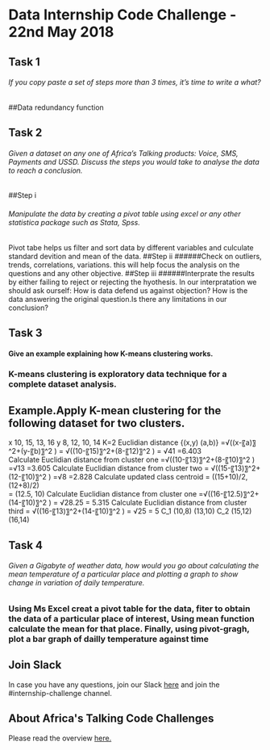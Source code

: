 # Data Internship Code Challenge - 22nd May 2018

## Task 1
###### If you copy paste a set of steps more than 3 times, it’s time to write a what?
##Data redundancy function

## Task 2
###### Given a dataset on any one of Africa’s Talking products: Voice, SMS, Payments and USSD. Discuss the steps you would take to analyse the data to reach a conclusion.

##Step i
###### Manipulate the data by creating a pivot table using excel or any other statistica package such as Stata, Spss.
Pivot tabe helps us filter and sort data by different variables and culculate standard devition and mean of the data.
##Step ii
######Check on outliers, trends, correlations, variations. this will help focus the analysis on the questions and any other objective.
##Step iii
######Interprate the results by either failing to reject or rejecting the hyothesis. In our interpratation we should ask ourself: How is data defend us against objection? How is the data answering the original question.Is there any limitations in our conclusion?


## Task 3
#### Give an example explaining how K-means clustering works.
### K-means clustering is exploratory data technique for a complete dataset analysis.
## Example.Apply K-mean clustering for the following dataset for two clusters.
x 10, 15, 13, 16
y 8, 12, 10, 14
K=2 
Euclidian distance  {(x,y) (a,b)} =√((x-〖a)〗^2+(y-〖b)〗^2 )
= √((10-〖15)〗^2+(8-〖12)〗^2 )
 =  √41
 =6.403                                                                        
Calculate Euclidian distance from cluster one =√((10-〖13)〗^2+(8-〖10)〗^2 )
=√13
=3.605
Calculate Euclidian distance from cluster two = √((15-〖13)〗^2+(12-〖10)〗^2 )
 =√8
=2.828
Calculate updated class centroid = ((15+10)/2,(12+8)/2)  
= (12.5, 10)
Calculate Euclidian distance from cluster one =√((16-〖12.5)〗^2+(14-〖10)〗^2 )
= √28.25
= 5.315
Calculate Euclidian distance from cluster third = √((16-〖13)〗^2+(14-〖10)〗^2 )
= √25
= 5
C_1    (10,8) (13,10)
C_2   (15,12) (16,14)


## Task 4
###### Given a Gigabyte of weather data, how would you go about calculating the mean temperature of a particular place and plotting a graph to show change in variation of daily temperature.

### Using Ms Excel creat a pivot table for the data, fiter to obtain the data of a particular place of interest, Using mean function calculate the mean for that place. Finally, using pivot-gragh, plot a bar graph of dailly temperature against time



## Join Slack
In case you have any questions, join our Slack [here](https://slackin-africastalking.now.sh/) and join the #internship-challenge channel.

## About Africa's Talking Code Challenges
Please read the overview [here.](http://atdevoutreach.viewdocs.io/DataInternshipCodeChallengeMay2018/)
